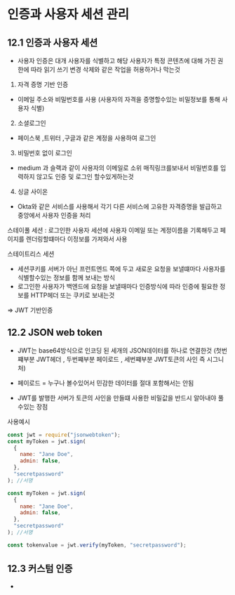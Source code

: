 # 인증과 사용자 세션 관리

## 12.1 인증과 사용자 세션

- 사용자 인증은 대개 사용자를 식별하고 해당 사용자가 특정 콘텐츠에 대해 가진 권한에 따라 읽기 쓰기 변경 삭제와 같은 작업을 허용하거나 막는것

1. 자격 증명 기반 인증

- 이메일 주소와 비밀번호를 사용 (사용자의 자격을 증명할수있는 비밀정보를 통해 사용자 식별)

2. 소셜로그인

- 페이스북 ,트위터 ,구글과 같은 계정을 사용하여 로그인

3. 비밀번호 없이 로그인

- medium 과 슬랙과 같이 사용자의 이메일로 소위 매직링크를보내서 비밀번호를 입력하지 않고도 인증 및 로그인 할수있게하는것

4. 싱글 사이온

- Okta와 같은 서비스를 사용해서 각기 다른 서비스에 고유한 자격증명을 발급하고 중앙에서 사용자 인증을 처리

스테이풀 세션 : 로그인한 사용자 세션에 사용자 이메일 또는 계정이름을 기록해두고 페이지를 렌더링할떄마다 이정보를 가져와서 사용

스테이트리스 세션

- 세션쿠키를 서버가 아닌 프런트엔드 쪽에 두고 새로운 요청을 보낼떄마다 사용자를 식별할수있는 정보를 함께 보내는 방식
- 로그인한 사용자가 백엔드에 요청을 보낼때마다 인증방식에 따라 인증에 필요한 정보를 HTTP헤더 또는 쿠키로 보내는것

=> JWT 기반인증

## 12.2 JSON web token

- JWT는 base64방식으로 인코딩 된 세개의 JSON데이터를 하나로 연결한것 (첫번쨰부분 JWT헤더 , 두번쨰부분 페이로드 , 세번쨰부분 JWT토큰의 사인 즉 시그니처)
- 페이로드 = 누구나 볼수있어서 민감한 데이터를 절대 포함해서는 안됨

- JWT를 발행한 서버가 토큰의 사인을 만들떄 사용한 비밀값을 반드시 알아내야 풀수있는 장점

사용예시

```js
const jwt = require("jsonwebtoken");
const myToken = jwt.sign(
  {
    name: "Jane Doe",
    admin: false,
  },
  "secretpassword"
); //서명

const myToken = jwt.sign(
  {
    name: "Jane Doe",
    admin: false,
  },
  "secretpassword"
); //서명

const tokenvalue = jwt.verify(myToken, "secretpassword");
```

## 12.3 커스텀 인증
-
